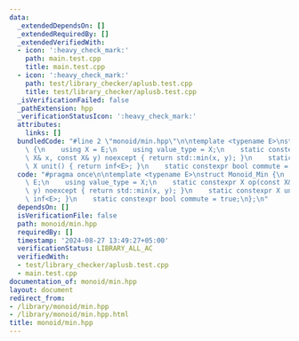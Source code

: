 ```yaml
---
data:
  _extendedDependsOn: []
  _extendedRequiredBy: []
  _extendedVerifiedWith:
  - icon: ':heavy_check_mark:'
    path: main.test.cpp
    title: main.test.cpp
  - icon: ':heavy_check_mark:'
    path: test/library_checker/aplusb.test.cpp
    title: test/library_checker/aplusb.test.cpp
  _isVerificationFailed: false
  _pathExtension: hpp
  _verificationStatusIcon: ':heavy_check_mark:'
  attributes:
    links: []
  bundledCode: "#line 2 \"monoid/min.hpp\"\n\ntemplate <typename E>\nstruct Monoid_Min\
    \ {\n    using X = E;\n    using value_type = X;\n    static constexpr X op(const\
    \ X& x, const X& y) noexcept { return std::min(x, y); }\n    static constexpr\
    \ X unit() { return inf<E>; }\n    static constexpr bool commute = true;\n};\n"
  code: "#pragma once\n\ntemplate <typename E>\nstruct Monoid_Min {\n    using X =\
    \ E;\n    using value_type = X;\n    static constexpr X op(const X& x, const X&\
    \ y) noexcept { return std::min(x, y); }\n    static constexpr X unit() { return\
    \ inf<E>; }\n    static constexpr bool commute = true;\n};\n"
  dependsOn: []
  isVerificationFile: false
  path: monoid/min.hpp
  requiredBy: []
  timestamp: '2024-08-27 13:49:27+05:00'
  verificationStatus: LIBRARY_ALL_AC
  verifiedWith:
  - test/library_checker/aplusb.test.cpp
  - main.test.cpp
documentation_of: monoid/min.hpp
layout: document
redirect_from:
- /library/monoid/min.hpp
- /library/monoid/min.hpp.html
title: monoid/min.hpp
---
```

